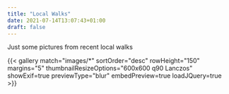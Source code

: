 ```yaml
---
title: "Local Walks"
date: 2021-07-14T13:07:43+01:00
draft: false
---
```


Just some pictures from recent local walks

<!--more-->

{{< gallery match="images/*" sortOrder="desc" rowHeight="150" margins="5" thumbnailResizeOptions="600x600 q90 Lanczos" showExif=true previewType="blur" embedPreview=true loadJQuery=true >}}
